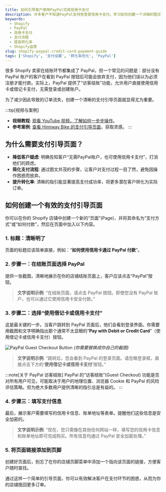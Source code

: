 ```yaml
---
title: 如何引导客户使用PayPal完成信用卡支付
description: 许多客户不知道PayPal支持免登录信用卡支付。学习如何创建一个详细的图文支付流程指南，引导客户顺利下单，有效提高Shopify店铺的支付转化率。
keywords:
  - Shopify
  - PayPal
  - 信用卡支付
  - 支付流程
  - 提高转化率
  - Shopify运营
slug: shopify-paypal-credit-card-payment-guide
tags: ['Shopify', '支付设置', '转化率优化', 'PayPal']
---
```


很多 Shopify 卖家在结账环节都集成了 PayPal，但一个常见的问题是：部分没有 PayPal 账户的客户在看到 PayPal 按钮后可能会放弃支付，因为他们误以为必须注册才能付款。实际上，PayPal 提供了“访客结账”功能，允许用户直接使用信用卡或借记卡支付，无需登录或创建账户。

为了减少因此导致的订单流失，创建一个清晰的支付引导页面就显得尤为重要。

:::tip[视频与案例]
*   **视频教程**: [观看 YouTube 视频，了解如何一步步操作](https://youtu.be/s-ncGFrfTwc?feature=shared)。
*   **参考案例**: [查看 Himiway Bike 的支付引导页面](https://himiwaybike.com/pages/payment)，获取灵感。
:::

## 为什么需要支付引导页面？

- **降低客户疑虑**: 明确告知客户“无需PayPal账户，也可使用信用卡支付”，打消他们的顾虑。
- **简化支付流程**: 通过图文并茂的步骤，让客户对支付过程一目了然，避免因操作困惑而放弃。
- **提升转化率**: 清晰的指引能显著提高支付成功率，将更多潜在客户转化为实际订单。

## 如何创建一个有效的支付引导页面

你可以在你的 Shopify 店铺中创建一个新的“页面”(Page)，并将其命名为“支付方式”或“如何付款”，然后在页面中加入以下内容。

### 1. 标题：清晰明了

页面的标题应该简单直接，例如：“**如何使用信用卡通过 PayPal 付款**”。

### 2. 步骤一：在结账页面选择 PayPal

提供一张截图，清晰地展示在你的店铺结账页面上，客户应该点击“PayPal”按钮。

> **文字说明示例**:
> “在结账页面，请点击 PayPal 按钮。即使您没有 PayPal 账户，也可以通过它使用信用卡安全付款。”

### 3. 步骤二：选择“使用借记卡或信用卡支付”

这是最关键的一步。当客户跳转到 PayPal 页面后，他们会看到登录界面。你需要用截图和文字明确指出那个通常不太显眼的“**Pay with Debit or Credit Card**”（使用借记卡或信用卡支付）按钮。

![PayPal Guest Checkout Button](https://your-image-host.com/paypal-guest-checkout.png)
*(你需要替换成你自己的截图)*

> **文字说明示例**:
> “跳转后，您会看到 PayPal 的登录页面。请忽略登录框，直接点击下方的‘**使用借记卡或信用卡支付**’按钮。”

:::note[关于 PayPal 访客结账]
PayPal 的“访客结账”(Guest Checkout) 功能是否对所有用户可见，可能取决于用户的地理位置、浏览器 Cookie 和 PayPal 的风险评估策略。但为绝大多数用户提供清晰的指引总是有益的。
:::

### 4. 步骤三：填写支付信息

最后，展示客户需要填写的信用卡信息、账单地址等表单。提醒他们这些信息是安全加密的。

> **文字说明示例**:
> “现在，您只需像在其他任何网站一样，填写您的信用卡信息和账单地址即可完成购买。所有信息均通过 PayPal 安全加密处理。”

### 5. 将页面链接添加到页脚

创建好页面后，别忘了在你的店铺页脚菜单中添加一个指向该页面的链接，方便客户随时查找。

通过这样一个简单的引导页面，你可以有效解决客户在支付环节的困惑，从而为你的店铺挽回更多订单。

